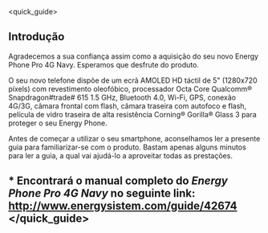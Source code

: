 <quick_guide>
## Introdução

Agradecemos a sua confiança assim como a aquisição do seu novo Energy Phone Pro 4G Navy. Esperamos que desfrute do produto.

O seu novo telefone dispõe de um ecrã AMOLED HD táctil de 5" (1280x720 píxels) com revestimento oleofóbico, processador Octa Core Qualcomm® Snapdragon#trade# 615 1.5 GHz, Bluetooth 4.0, Wi-Fi, GPS, conexão 4G/3G, câmara frontal com flash, câmara traseira com autofoco e flash, película de vidro traseira de alta resistência Corning® Gorilla® Glass 3 para proteger o seu Energy Phone.

Antes de começar a utilizar o seu smartphone, aconselhamos ler a presente guia para familiarizar-se com o produto. Bastam apenas alguns minutos para ler a guia, a qual vai ajudá-lo a aproveitar todas as prestações.

## <unique> * Encontrará o manual completo do *Energy Phone Pro 4G Navy* no seguinte link:  http://www.energysistem.com/guide/42674 </unique> </quick_guide>

